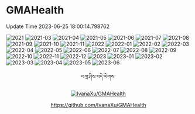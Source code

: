 
# GMAHealth

Update Time 2023-06-25 18:00:14.798762

![2021](outs/DV_2021.png)
![2021-03](outs/DV_2021-03.png)
![2021-04](outs/DV_2021-04.png)
![2021-05](outs/DV_2021-05.png)
![2021-06](outs/DV_2021-06.png)
![2021-07](outs/DV_2021-07.png)
![2021-08](outs/DV_2021-08.png)
![2021-09](outs/DV_2021-09.png)
![2021-10](outs/DV_2021-10.png)
![2021-11](outs/DV_2021-11.png)
![2022](outs/DV_2022.png)
![2022-01](outs/DV_2022-01.png)
![2022-02](outs/DV_2022-02.png)
![2022-03](outs/DV_2022-03.png)
![2022-04](outs/DV_2022-04.png)
![2022-05](outs/DV_2022-05.png)
![2022-06](outs/DV_2022-06.png)
![2022-07](outs/DV_2022-07.png)
![2022-08](outs/DV_2022-08.png)
![2022-09](outs/DV_2022-09.png)
![2022-10](outs/DV_2022-10.png)
![2022-11](outs/DV_2022-11.png)
![2022-12](outs/DV_2022-12.png)
![2023](outs/DV_2023.png)
![2023-01](outs/DV_2023-01.png)
![2023-02](outs/DV_2023-02.png)
![2023-03](outs/DV_2023-03.png)
![2023-04](outs/DV_2023-04.png)
![2023-05](outs/DV_2023-05.png)
![2023-06](outs/DV_2023-06.png)

<div align=center>

བཀྲ་ཤིས་བདེ་ལེགས་

[![IvanaXu/GMAHealth](https://gitee.com/IvanaXu/GMAHealth/widgets/widget_card.svg?colors=4183c4,ffffff,ffffff,e3e9ed,666666,9b9b9b)](https://gitee.com/IvanaXu/GMAHealth)

https://github.com/IvanaXu/GMAHealth

</div>
